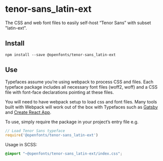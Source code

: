 
# tenor-sans_latin-ext

The CSS and web font files to easily self-host “Tenor Sans” with subset "latin-ext".

## Install

`npm install --save @openfonts/tenor-sans_latin-ext`

## Use

Typefaces assume you’re using webpack to process CSS and files. Each typeface
package includes all necessary font files (woff2, woff) and a CSS file with
font-face declarations pointing at these files.

You will need to have webpack setup to load css and font files. Many tools built
with Webpack will work out of the box with Typefaces such as [Gatsby](https://github.com/gatsbyjs/gatsby)
and [Create React App](https://github.com/facebookincubator/create-react-app).

To use, simply require the package in your project’s entry file e.g.

```javascript
// Load Tenor Sans typeface
require('@openfonts/tenor-sans_latin-ext')
```

Usage in SCSS:
```scss
@import "~@openfonts/tenor-sans_latin-ext/index.css";
```
